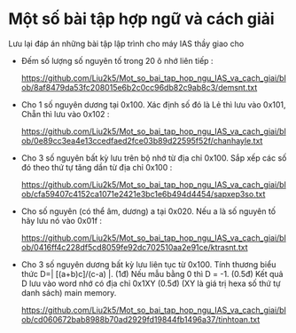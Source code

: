 # Một số bài tập hợp ngữ và cách giải
Lưu lại đáp án những bài tập lập trình cho máy IAS thầy giao cho

- Đếm số lượng số nguyên tố trong 20 ô nhớ liên tiếp :
  
  https://github.com/Liu2k5/Mot_so_bai_tap_hop_ngu_IAS_va_cach_giai/blob/8af8479da53fc208015e6b2c0cc96db82c9ab8c3/demsnt.txt
  
- Cho 1 số nguyên dương tại 0x100. Xác định số đó là Lẻ thì lưu vào 0x101, Chẵn thì lưu vào 0x102 :

  https://github.com/Liu2k5/Mot_so_bai_tap_hop_ngu_IAS_va_cach_giai/blob/0e89cc3ea4e13ccedfaed2fce03b89d22595f52f/chanhayle.txt

- Cho 3 số nguyên bất kỳ lưu trên bộ nhớ từ địa chỉ 0x100. Sắp xếp các số đó theo thứ tự tăng dần từ địa chỉ 0x100 :

  https://github.com/Liu2k5/Mot_so_bai_tap_hop_ngu_IAS_va_cach_giai/blob/cfa59407c4152ca1071e2421e3bc1e6b494d4454/sapxep3so.txt

- Cho số nguyên (có thể âm, dương) a tại 0x020. Nếu a là số nguyên tố hãy lưu nó vào 0x01f :

  https://github.com/Liu2k5/Mot_so_bai_tap_hop_ngu_IAS_va_cach_giai/blob/0416ff4c228df5cd8059fe92dc702510aa2e91ce/ktrasnt.txt

- Cho 3 số nguyên dương bất kỳ lưu liên tục từ 0x100. 
Tính thương biểu thức D=| [(a+b)c]/(c-a) |. (1đ)
Nếu mẫu bằng 0 thì D = -1. (0.5đ)
Kết quả D lưu vào word nhớ có địa chỉ 0x1XY (0.5đ)
(XY là giá trị hexa số thứ tự danh sách) main memory.

  https://github.com/Liu2k5/Mot_so_bai_tap_hop_ngu_IAS_va_cach_giai/blob/cd060672bab8988b70ad2929fd19844fb1496a37/tinhtoan.txt

  
